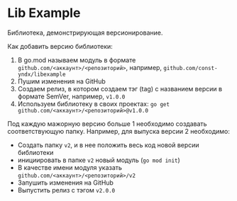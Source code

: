 # Lib Example

Библиотека, демонстрирующая версионирование.

Как добавить версию библиотеки:

1. В go.mod называем модуль в формате `github.com/<аккаунт>/<репозиторий>`, например, `github.com/const-yndx/libexample`
2. Пушим изменения на GitHub
3. Создаем релиз, в котором создаем тэг (tag) с названием версии в формате SemVer, например, `v1.0.0`
4. Используем библиотеку в своих проектах: `go get github.com/<аккаунт>/<репозиторий>@v1.0.0`

Под каждую мажорную версию больше 1 необходимо создавать соответствующую папку.
Например, для выпуска версии 2 необходимо:

- Создать папку `v2`, и в нее положить весь код новой версии библиотеки
- инициировать в папке `v2` новый модуль (`go mod init`)
- В качестве имени модуля указать `github.com/<аккаунт>/<репозиторий>/v2`
- Запушить изменения на GitHub
- Выпустить релиз с тэгом `v2.0.0`
